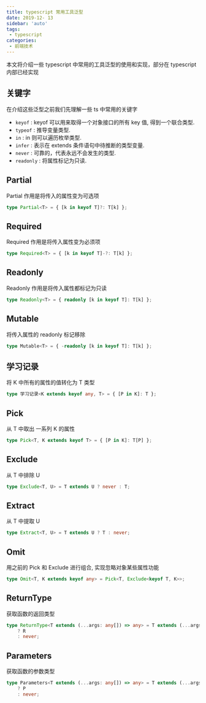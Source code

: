 ```yaml
--- 
title: typescript 常用工具泛型
date: 2019-12- 13
sidebar: 'auto'
tags:
 - typescript
categories: 
 - 前端技术
---
```



本文将介绍一些 typescript 中常用的工具泛型的使用和实现，部分在 typescript 内部已经实现

## 关键字

在介绍这些泛型之前我们先理解一些 ts 中常用的关键字

- `keyof` : keyof 可以用来取得一个对象接口的所有 key 值, 得到一个联合类型.
- `typeof` : 推导变量类型.
- `in` : in 则可以遍历枚举类型.
- `infer` : 表示在 extends 条件语句中待推断的类型变量.
- `never` : 可靠的，代表永远不会发生的类型.
- `readonly` : 将属性标记为只读.

## Partial

Partial 作用是将传入的属性变为可选项

```typescript
type Partial<T> = { [k in keyof T]?: T[k] };
```

## Required

Required 作用是将传入属性变为必须项

```typescript
type Required<T> = { [k in keyof T]-?: T[k] };
```

## Readonly

Readonly 作用是将传入属性都标记为只读

```typescript
type Readonly<T> = { readonly [k in keyof T]: T[k] };
```

## Mutable

将传入属性的 readonly 标记移除

```typescript
type Mutable<T> = { -readonly [k in keyof T]: T[k] };
```

## 学习记录

将 K 中所有的属性的值转化为 T 类型

```typescript
type 学习记录<K extends keyof any, T> = { [P in K]: T };
```

## Pick

从 T 中取出 一系列 K 的属性

```typescript
type Pick<T, K extends keyof T> = { [P in K]: T[P] };
```

## Exclude

从 T 中排除 U

```typescript
type Exclude<T, U> = T extends U ? never : T;
```

## Extract

从 T 中提取 U

```typescript
type Extract<T, U> = T extends U ? T : never;
```

## Omit

用之前的 Pick 和 Exclude 进行组合, 实现忽略对象某些属性功能

```typescript
type Omit<T, K extends keyof any> = Pick<T, Exclude<keyof T, K>>;
```

## ReturnType

获取函数的返回类型

```typescript
type ReturnType<T extends (...args: any[]) => any> = T extends (...args: any[]) => infer R
	? R
	: never;
```

## Parameters

获取函数的参数类型

```typescript
type Parameters<T extends (...args: any[]) => any> = T extends (...args: infer P) => any
	? P
	: never;
```
